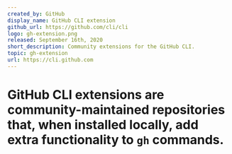 ```yaml
---
created_by: GitHub
display_name: GitHub CLI extension
github_url: https://github.com/cli/cli
logo: gh-extension.png
released: September 16th, 2020
short_description: Community extensions for the GitHub CLI.
topic: gh-extension
url: https://cli.github.com
---
```

GitHub CLI extensions are community-maintained repositories that, when installed locally, add extra functionality to `gh` commands.
=
